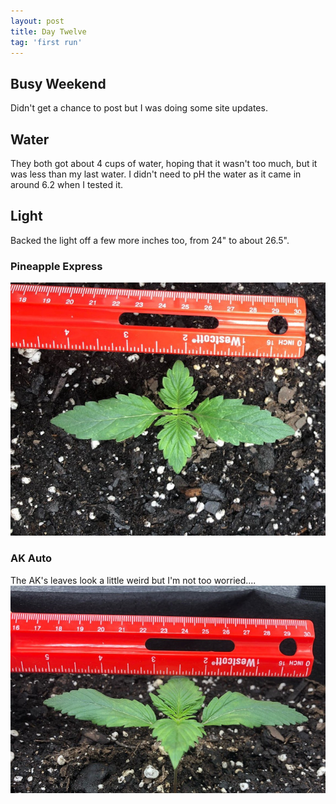 ```yaml
---
layout: post
title: Day Twelve
tag: 'first run'
---
```


## Busy Weekend

Didn't get a chance to post but I was doing some site updates.  

## Water

They both got about 4 cups of water, hoping that it wasn't too much, but it was less than my last water.
I didn't need to pH the water as it came in around 6.2 when I tested it.

## Light

Backed the light off a few more inches too, from 24" to about 26.5".

### Pineapple Express

![Day 12 Pineapple](/public/images/first-run/day12-pineapple.jpeg)

### AK Auto

The AK's leaves look a little weird but I'm not too worried....
![Day 12 AK](/public/images/first-run/day12-ak.jpeg)
